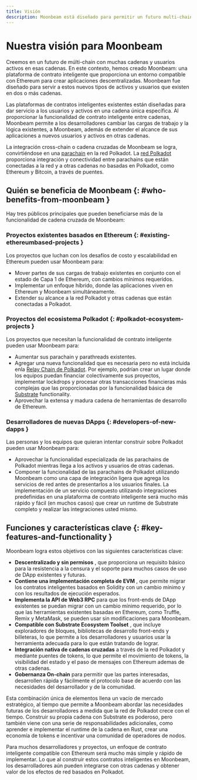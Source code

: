 ```yaml
---
title: Visión
description: Moonbeam está diseñado para permitir un futuro multi-chain, donde los usuarios y activos pueden moverse libremente a través de muchas cadenas especializadas y heterogéneas.
---
```


# Nuestra visión para Moonbeam

Creemos en un futuro de múlti-chain con muchas cadenas y usuarios activos en esas cadenas. En este contexto, hemos creado Moonbeam: una plataforma de contrato inteligente que proporciona un entorno compatible con Ethereum para crear aplicaciones descentralizadas. Moonbeam fue diseñado para servir a estos nuevos tipos de activos y usuarios que existen en dos o más cadenas.

Las plataformas de contratos inteligentes existentes están diseñadas para dar servicio a los usuarios y activos en una cadena única específica. Al proporcionar la funcionalidad de contrato inteligente entre cadenas, Moonbeam permite a los desarrolladores cambiar las cargas de trabajo y la lógica existentes, a Moonbeam, además de extender el alcance de sus aplicaciones a nuevos usuarios y activos en otras cadenas.

La integración cross-chain o cadena cruzadas de Moonbeam se logra, convirtiéndose en una [parachain](/resources/glossary/#parachains) en la red Polkadot.  La [red Polkadot](/resources/glossary/#polkadot) proporciona integración y conectividad entre parachains que están conectadas a la red y a otras cadenas no basadas en Polkadot, como Ethereum y Bitcoin, a través de puentes. 

## Quién se beneficia de Moonbeam {: #who-benefits-from-moonbeam } 

Hay tres públicos principales que pueden beneficiarse más de la funcionalidad de cadena cruzada de Moonbeam:

### Proyectos existentes basados en Ethereum {: #existing-ethereumbased-projects } 

Los proyectos que luchan con los desafíos de costo y escalabilidad en Ethereum pueden usar Moonbeam para:

 - Mover partes de sus cargas de trabajo existentes en conjunto con el estado de Capa 1 de Ethereum, con cambios mínimos requeridos.
 - Implementar un enfoque híbrido, donde las aplicaciones viven en Ethereum y Moonbeam simultáneamente.  
 - Extender su alcance a la red Polkadot y otras cadenas que están conectadas a Polkadot.  

### Proyectos del ecosistema Polkadot {: #polkadot-ecosystem-projects } 

Los proyectos que necesitan la funcionalidad de contrato inteligente pueden usar Moonbeam para:

 - Aumentar sus parachain y parathreads existentes. 
 - Agregar una nueva funcionalidad que es necesaria pero no está incluida enla  [Relay Chain de Polkadot](/resources/glossary/#relay-chain). Por ejemplo, podrían crear un lugar donde los equipos puedan financiar colectivamente sus proyectos, implementar lockdrops y procesar otras transacciones financieras más complejas que las proporcionadas por la funcionalidad básica de [Substrate](/resources/glossary/#substrate) functionality.  
 - Aprovechar la extensa y madura cadena de herramientas de desarrollo de Ethereum. 

### Desarrolladores de nuevas DApps {: #developers-of-new-dapps } 

Las personas y los equipos que quieran intentar construir sobre Polkadot pueden usar Moonbeam para:

 - Aprovechar la funcionalidad especializada de las parachains de Polkadot mientras llega a los activos y usuarios de otras cadenas. 
 - Componer la funcionalidad de las parachains de Polkadot utilizando Moonbeam como una capa de integración ligera que agrega los servicios de red antes de presentarlos a los usuarios finales. La implementación de un servicio compuesto utilizando integraciones predefinidas en una plataforma de contrato inteligente será mucho más rápido y fácil (en muchos casos) que crear un runtime de Substrate completo y realizar las integraciones usted mismo.

## Funciones y características clave {: #key-features-and-functionality } 

Moonbeam logra estos objetivos con las siguientes características clave:

 - **Descentralizado y sin permisos** , que proporciona un requisito básico para la resistencia a la censura y el soporte para muchos casos de uso de DApp existentes y futuras.  
 - **Contiene una implementación completa de EVM** , que permite migrar los contratos inteligentes basados en Solidity con un cambio mínimo y con los resultados de ejecución esperados.
 - **Implementa la API de Web3 RPC**  para que los front-ends de DApp existentes se puedan migrar con un cambio mínimo requerido, por lo que las herramientas existentes basadas en Ethereum, como Truffle, Remix y MetaMask, se pueden usar sin modificaciones para Moonbeam.
 - **Compatible con Substrate Ecosystem Toolset** , que incluye exploradores de bloques, bibliotecas de desarrollo front-ends y billeteras, lo que permite a los desarrolladores y usuarios usar la herramienta adecuada para lo que están tratando de lograr.
 - **Integración nativa de cadenas cruzadas** a través de la red Polkadot y mediante puentes de tokens, lo que permite el movimiento de tokens, la visibilidad del estado y el paso de mensajes con Ethereum ademas de otras cadenas. 
 - **Gobernanza On-chain** para permitir que las partes interesadas, desarrollen rápida y fácilmente el protocolo base de acuerdo con las necesidades del desarrollador y de la comunidad.  

Esta combinación única de elementos llena un vacío de mercado estratégico, al tiempo que permite a Moonbeam abordar las necesidades futuras de los desarrolladores a medida que la red de Polkadot crece con el tiempo. Construir su propia cadena con Substrate es poderoso, pero también viene con una serie de responsabilidades adicionales, como aprender e implementar el runtime de la cadena en Rust, crear una economía de tokens e incentivar una comunidad de operadores de nodos.

Para muchos desarrolladores y proyectos, un enfoque de contrato inteligente compatible con Ethereum será mucho más simple y rápido de implementar. Lo que  al construir estos contratos inteligentes en Moonbeam, los desarrolladores aún pueden integrarse con otras cadenas y obtener valor de los efectos de red basados en Polkadot.

